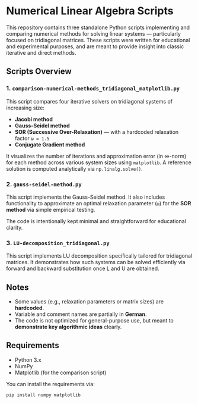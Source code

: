 # Numerical Linear Algebra Scripts

This repository contains three standalone Python scripts implementing and comparing numerical methods for solving linear systems — particularly focused on tridiagonal matrices. These scripts were written for educational and experimental purposes, and are meant to provide insight into classic iterative and direct methods.

## Scripts Overview

### 1. `comparison-numerical-methods_tridiagonal_matplotlib.py`

This script compares four iterative solvers on tridiagonal systems of increasing size:

- **Jacobi method**
- **Gauss-Seidel method**
- **SOR (Successive Over-Relaxation)** — with a hardcoded relaxation factor `ω = 1.5`
- **Conjugate Gradient method**

It visualizes the number of iterations and approximation error (in ∞-norm) for each method across various system sizes using `matplotlib`. A reference solution is computed analytically via `np.linalg.solve()`.

### 2. `gauss-seidel-method.py`

This script implements the Gauss-Seidel method. It also includes functionality to approximate an optimal relaxation parameter (`ω`) for the **SOR method** via simple empirical testing.

The code is intentionally kept minimal and straightforward for educational clarity.

### 3. `LU-decomposition_tridiagonal.py`

This script implements LU decomposition specifically tailored for tridiagonal matrices. It demonstrates how such systems can be solved efficiently via forward and backward substitution once L and U are obtained.

## Notes

- Some values (e.g., relaxation parameters or matrix sizes) are **hardcoded**.
- Variable and comment names are partially in **German**.
- The code is not optimized for general-purpose use, but meant to **demonstrate key algorithmic ideas** clearly.

## Requirements

- Python 3.x
- NumPy
- Matplotlib (for the comparison script)

You can install the requirements via:

```bash
pip install numpy matplotlib

